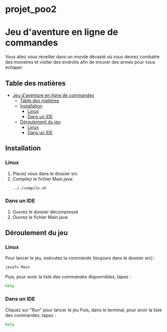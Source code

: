 # projet_poo2

# Jeu d'aventure en ligne de commandes
Vous allez vous réveiller dans un monde dévasté où vous devrez combatre des monstres et visiter des endroits afin de trouver des armes pour vous échaper

## Table des matières
- [Jeu d'aventure en ligne de commandes](#jeu-daventure-en-ligne-de-commandes)
  - [Table des matières](#table-des-matières)
  - [Installation](#installation)
    - [Linux](#linux)
    - [Dans un IDE](#dans-un-ide)
  - [Déroulement du jeu](#déroulement-du-jeu)
    - [Linux](#linux-1)
    - [Dans un IDE](#dans-un-ide-1)

## Installation
### Linux
1. Placez vous dans le dossier src
2. Compilez le fichier Main.java:
   ```bash
   .././compile.sh
   ```
### Dans un IDE
1. Ouvrez le dossier décompressé
2. Ouvrez le fichier Main.java

## Déroulement du jeu
### Linux
Pour lancer le jeu, exécutez la commande (toujours dans le dossier src) :
```bash
javafx Main
```
Puis, pour avoir la liste des commandes disponnibles, tapez :
```bash
help
```

### Dans un IDE
Cliquez sur "Run" pour lancer le jeu
Puis, dans le terminal, pour avoir la liste des commandes, tapez :
```bash
help
```
